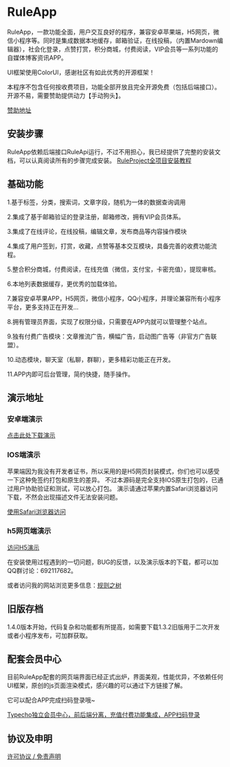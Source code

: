 # RuleApp

RuleApp，一款功能全面，用户交互良好的程序，兼容安卓苹果端，H5网页，微信小程序等。同时是集成数据本地缓存，邮箱验证，在线投稿，（内置Mardown编辑器），社会化登录，点赞打赏，积分商城，付费阅读，VIP会员等一系列功能的自媒体博客资讯APP。

UI框架使用ColorUI，感谢社区有如此优秀的开源框架！

本程序不包含任何按收费项目，功能全部开放且完全开源免费（包括后端接口）。开源不易，需要赞助提供动力【手动狗头】。


[赞助地址](https://www.ruletree.club/sponsor.html)


## 安装步骤

RuleApp依赖后端接口RuleApi运行，不过不用担心，我已经提供了完整的安装文档，可以认真阅读所有的步骤完成安装。
[RuleProject全项目安装教程](https://www.yuque.com/buxia97/ruleproject)


## 基础功能

1.基于标签，分类，搜索词，文章字段，随机为一体的数据查询调用

2.集成了基于邮箱验证的登录注册，邮箱修改，拥有VIP会员体系。

3.集成了在线评论，在线投稿，编辑文章，发布商品等内容操作模块

4.集成了用户签到，打赏，收藏，点赞等基本交互模块，具备完善的收费功能流程。

5.整合积分商城，付费阅读，在线充值（微信，支付宝，卡密充值），提现审核。

6.本地列表数据缓存，更优秀的加载体验。

7.兼容安卓苹果APP，H5网页，微信小程序，QQ小程序，并理论兼容所有小程序平台，更多支持正在开发...

8.拥有管理员界面，实现了权限分级，只需要在APP内就可以管理整个站点。

9.独有付费广告模块：文章推流广告，横幅广告，启动图广告等（非官方广告联盟）。

10.动态模块，聊天室（私聊，群聊），更多精彩功能正在开发。

11.APP内即可后台管理，简约快捷，随手操作。

## 演示地址

### 安卓端演示

[点击此处下载演示](https://www.pgyer.com/J9bd)

### IOS端演示

苹果端因为我没有开发者证书，所以采用的是H5网页封装模式，你们也可以感受一下这种免签约打包和原生的差异。
不过本源码是完全支持IOS原生打包的，已通过用户协助验证和测试，可以放心打包。
演示请通过苹果内置Safari浏览器访问下载，不然会出现描述文件无法安装问题。

[使用Safari浏览器访问](https://www.ruletree.club/h5/ruletree.mobileconfig)

### h5网页端演示

[访问H5演示](https://www.ruletree.club/h5)

在安装使用过程遇到的一切问题，BUG的反馈，以及演示版本的下载，都可以加QQ群讨论：692117682。

或者访问我的网站浏览更多信息：[规则之树](https://www.ruletree.club/archives/2649/)

## 旧版存档

1.4.0版本开始，代码复杂和功能都有所提高，如需要下载1.3.2旧版用于二次开发或者小程序发布，可加群获取。


## 配套会员中心

目前RuleApp配套的网页端界面已经正式出炉，界面美观，性能优异，不依赖任何UI框架，原创的js页面渲染模式，感兴趣的可以通过下方链接了解。

它可以配合APP完成扫码登录哦~

[Typecho独立会员中心，前后端分离，充值付费功能集成，APP扫码登录](https://www.ruletree.club/archives/2979/)

## 协议及申明

[许可协议 / 免责声明](https://www.yuque.com/buxia97/ruleproject/gm1pzr6h0e1eqvvc)